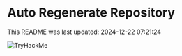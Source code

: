 # Auto Regenerate Repository

This README was last updated: 2024-12-22 07:21:24

 ![TryHackMe](https://tryhackme.com/badge/533634)
